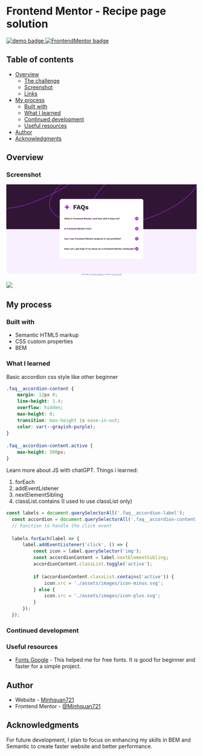 # Frontend Mentor - Recipe page solution

<div align="left">
  <a href="https://github.com/MinhQuan2121?tab=repositories" target="_blank">
    <img src="https://img.shields.io/static/v1?message=Demo&label=&color=6A0DAD&logoColor=white&labelColor=&style=for-the-badge" height="25" alt="demo badge"/>
  </a>
  <a href="https://www.frontendmentor.io/profile/MinhQuan2121" target="_blank">
    <img src="https://img.shields.io/static/v1?message=Frontend%20Mentor&label=&color=ff1538&logoColor=white&labelColor=&style=for-the-badge" height="25" alt="FrontendMentor badge"/>
  </a>
</div>

## Table of contents

- [Overview](#overview)
  - [The challenge](#the-challenge)
  - [Screenshot](#screenshot)
  - [Links](#links)
- [My process](#my-process)
  - [Built with](#built-with)
  - [What I learned](#what-i-learned)
  - [Continued development](#continued-development)
  - [Useful resources](#useful-resources)
- [Author](#author)
- [Acknowledgments](#acknowledgments)


## Overview

### Screenshot

![](./screenshots/FireShot%20Capture%20004%20-%20Frontend%20Mentor%20-%20FAQ%20accordion%20-%20127.0.0.1.png)

![](./screenshots/chrome-capture-2024-7-26.gif)


## My process

### Built with

- Semantic HTML5 markup
- CSS custom properties
- BEM

### What I learned

Basic accordion css style like other beginner
```css
.faq__accordion-content {
    margin: 12px 0;
    line-height: 1.4;
    overflow: hidden;
    max-height: 0;
    transition: max-height 1s ease-in-out;
    color: var(--grayish-purple);
}

.faq__accordion-content.active {
    max-height: 500px;
}
```

Learn more about JS with chatGPT. Things i learned:
1. forEach
2. addEventListener
3. nextElementSibling
4. classList.contains (I used to use classList only)
```js
const labels = document.querySelectorAll('.faq__accordion-label');
  const accordion = document.querySelectorAll('.faq__accordion-content');
  // Function to handle the click event
  
  labels.forEach(label => {
      label.addEventListener('click', () => {
          const icon = label.querySelector('img');
          const accordionContent = label.nextElementSibling;
          accordionContent.classList.toggle('active');

          if (accordionContent.classList.contains('active')) {
              icon.src = './assets/images/icon-minus.svg'; 
          } else {
              icon.src = './assets/images/icon-plus.svg';
          }
      });
  });
```

### Continued development

<!-- Use this section to outline areas that you want to continue focusing on in future projects. These could be concepts you're still not completely comfortable with or techniques you found useful that you want to refine and perfect. -->

### Useful resources

- [Fonts Google](https://fonts.google.com/) - This helped me for free fonts. It is good for beginner and faster for a simple project.

## Author

- Website - [Minhquan721](none)
- Frontend Mentor - [@Minhquan721](https://www.frontendmentor.io/profile/MinhQuan2121)

## Acknowledgments

<p>For future development, I plan to focus on enhancing my skills in BEM and Semantic to create faster website and better performance.</p>